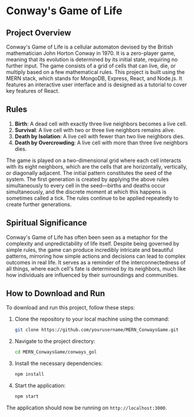 # Conway's Game of Life

## Project Overview
Conway's Game of Life is a cellular automaton devised by the British mathematician John Horton Conway in 1970. It is a zero-player game, meaning that its evolution is determined by its initial state, requiring no further input. The game consists of a grid of cells that can live, die, or multiply based on a few mathematical rules. This project is built using the MERN stack, which stands for MongoDB, Express, React, and Node.js. It features an interactive user interface and is designed as a tutorial to cover key features of React.

## Rules

1. **Birth**: A dead cell with exactly three live neighbors becomes a live cell.
2. **Survival**: A live cell with two or three live neighbors remains alive.
3. **Death by Isolation**: A live cell with fewer than two live neighbors dies.
4. **Death by Overcrowding**: A live cell with more than three live neighbors dies.

The game is played on a two-dimensional grid where each cell interacts with its eight neighbors, which are the cells that are horizontally, vertically, or diagonally adjacent. The initial pattern constitutes the seed of the system. The first generation is created by applying the above rules simultaneously to every cell in the seed—births and deaths occur simultaneously, and the discrete moment at which this happens is sometimes called a tick. The rules continue to be applied repeatedly to create further generations.

## Spiritual Significance
Conway's Game of Life has often been seen as a metaphor for the complexity and unpredictability of life itself. Despite being governed by simple rules, the game can produce incredibly intricate and beautiful patterns, mirroring how simple actions and decisions can lead to complex outcomes in real life. It serves as a reminder of the interconnectedness of all things, where each cell's fate is determined by its neighbors, much like how individuals are influenced by their surroundings and communities.

## How to Download and Run
To download and run this project, follow these steps:

1. Clone the repository to your local machine using the command:
    ```bash
    git clone https://github.com/yourusername/MERN_ConwaysGame.git
    ```
2. Navigate to the project directory:
    ```bash
    cd MERN_ConwaysGame/conways_gol
    ```
3. Install the necessary dependencies:
    ```bash
    npm install
    ```
4. Start the application:
    ```bash
    npm start
    ```

The application should now be running on `http://localhost:3000`.